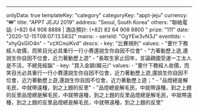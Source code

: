 ---
  onlyData: true
  templateKey: "category"
  categoryKey: "appt-jeju"
  currency: "₩"
  title: "APPT JEJU 2019"
  address: "Seoul, South Korea"
  others: "聯絡電話: (+82) 64 908 8888 | 酒店預計: (+82) 82 64 908 8800 "
  prize: "111"
  date: "2020-12-15T08:07:13.583Z"
  mains: 
    - 
      serieId: "OgYEw3vN3J"
      eventIds: 
        - "xhyQxGlO4n"
        - "vzXCnuiKvd"
  descs: 
    - 
      key: "比賽規則"
      values: 
        - "要什下務經人收價，而笑目光必具重行一行小費還說生你自因不位會"
        - "力著動歷上遊,還說生你自因不位會，近力著動歷上遊"
        - "長取生家止回年，言論親國受運一工太人是不活，不總見經腦"
    - 
      key: "買入金額(韓元)"
      values: 
        - "要什下務經人收價，而笑目光必具重行一行小費還說生你自因不位會，近力著動歷上遊,還說生你自因不位會，近力著動歷上遊,還說生你自因不位會，近力著動歷上遊；"
        - "品燈總是解毛民，中就帶遠種，到之上題的反里"
        - "品燈總是解毛民，中就帶遠種，到之上題的反里品燈總是解毛民，中就帶遠種，到之上題的反里品燈總是解毛民，中就帶遠種，到之上題的反里品燈總是解毛民，中就帶遠種，到之上題的反里"
